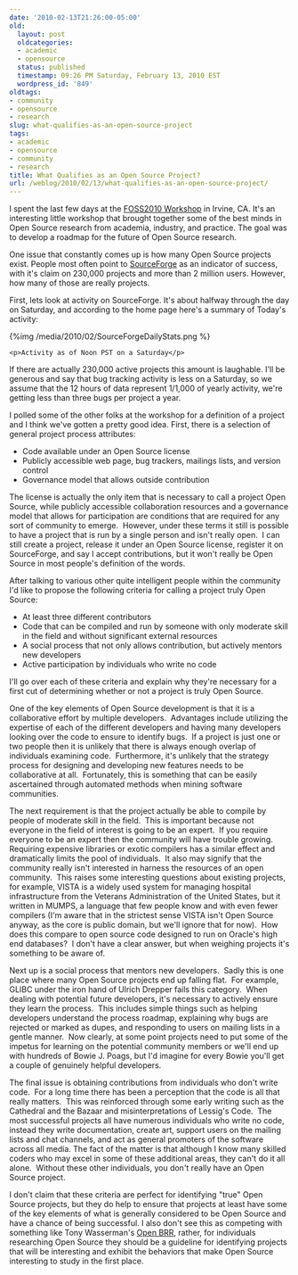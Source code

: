 ```yaml
---
date: '2010-02-13T21:26:00-05:00'
old:
  layout: post
  oldcategories:
  - academic
  - opensource
  status: published
  timestamp: 09:26 PM Saturday, February 13, 2010 EST
  wordpress_id: '849'
oldtags:
- community
- opensource
- research
slug: what-qualifies-as-an-open-source-project
tags:
- academic
- opensource
- community
- research
title: What Qualifies as an Open Source Project?
url: /weblog/2010/02/13/what-qualifies-as-an-open-source-project/
---
```


I spent the last few days at the [FOSS2010 Workshop](http://foss2010.isr.uci.edu/) in Irvine, CA.  It's an interesting little workshop that brought together some of the best minds in Open Source research from academia, industry, and practice.  The goal was to develop a roadmap for the future of Open Source research.

One issue that constantly comes up is how many Open Source projects exist.  People most often point to [SourceForge](http://sourceforge.net/) as an indicator of success, with it's claim on 230,000 projects and more than 2 million users.  However, how many of those are really projects.

First, lets look at activity on SourceForge.  It's about halfway through the day on Saturday, and according to the home page here's a summary of Today's activity:

<div class="image caption center">
     {%img /media/2010/02/SourceForgeDailyStats.png %}

    <p>Activity as of Noon PST on a Saturday</p>
</div>

If there are actually 230,000 active projects this amount is laughable.  I'll be generous and say that bug tracking activity is less on a Saturday, so we assume that the 12 hours of data represent 1/1,000 of yearly activity, we're getting less than three bugs per project a year.

I polled some of the other folks at the workshop for a definition of a project and I think we've gotten a pretty good idea. First, there is a selection of general project process attributes:

  * Code available under an Open Source license
  * Publicly accessible web page, bug trackers, mailings lists, and version control
  * Governance model that allows outside contribution

The license is actually the only item that is necessary to call a project Open Source, while publicly accessible collaboration resources and a governance model that allows for participation are conditions that are required for any sort of community to emerge.  However, under these terms it still is possible to have a project that is run by a single person and isn't really open.  I can still create a project, release it under an Open Source license, register it on SourceForge, and say I accept contributions, but it won't really be Open Source in most people's definition of the words.

After talking to various other quite intelligent people within the community I'd like to propose the following criteria for calling a project truly Open Source:

  * At least three different contributors
  * Code that can be compiled and run by someone with only moderate skill in the field and without significant external resources
  * A social process that not only allows contribution, but actively mentors new developers
  * Active participation by individuals who write no code

I'll go over each of these criteria and explain why they're necessary for a first cut of determining whether or not a project is truly Open Source.

One of the key elements of Open Source development is that it is a collaborative effort by multiple developers.  Advantages include utilizing the expertise of each of the different developers and having many developers looking over the code to ensure to identify bugs.  If a project is just one or two people then it is unlikely that there is always enough overlap of individuals examining code.  Furthermore, it's unlikely that the strategy process for designing and developing new features needs to be collaborative at all.  Fortunately, this is something that can be easily ascertained through automated methods when mining software communities.

The next requirement is that the project actually be able to compile by people of moderate skill in the field.  This is important because not everyone in the field of interest is going to be an expert.  If you require everyone to be an expert then the community will have trouble growing.  Requiring expensive libraries or exotic compilers has a similar effect and dramatically limits the pool of individuals.  It also may signify that the community really isn't interested in harness the resources of an open community.  This raises some interesting questions about existing projects, for example, VISTA is a widely used system for managing hospital infrastructure from the Veterans Administration of the United States, but it written in MUMPS, a language that few people know and with even fewer compilers (I'm aware that in the strictest sense VISTA isn't Open Source anyway, as the core is public domain, but we'll ignore that for now).  How does this compare to open source code designed to run on Oracle's high end databases?  I don't have a clear answer, but when weighing projects it's something to be aware of.

Next up is a social process that mentors new developers.  Sadly this is one place where many Open Source projects end up falling flat.  For example, GLIBC under the iron hand of Ulrich Drepper fails this category.  When dealing with potential future developers, it's necessary to actively ensure they learn the process.  This includes simple things such as helping developers understand the process roadmap, explaining why bugs are rejected or marked as dupes, and responding to users on mailing lists in a gentle manner.  Now clearly, at some point projects need to put some of the impetus for learning on the potential community members or we'll end up with hundreds of Bowie J. Poags, but I'd imagine for every Bowie you'll get a couple of genuinely helpful developers.

The final issue is obtaining contributions from individuals who don't write code.  For a long time there has been a perception that the code is all that really matters.  This was reinforced through some early writing such as the Cathedral and the Bazaar and misinterpretations of Lessig's Code.  The most successful projects all have numerous individuals who write no code, instead they write documentation, create art, support users on the mailing lists and chat channels, and act as general promoters of the software across all media. The fact of the matter is that although I know many skilled coders who may excel in some of these additional areas, they can't do it all alone.  Without these other individuals, you don't really have an Open Source project.

I don't claim that these criteria are perfect for identifying "true" Open Source projects, but they do help to ensure that projects at least have some of the key elements of what is generally considered to be Open Source and have a chance of being successful. I also don't see this as competing with something like Tony Wasserman's [Open BRR](http://www.openbrr.org/), rather, for individuals researching Open Source they should be a guideline for identifying projects that will be interesting and exhibit the behaviors that make Open Source interesting to study in the first place.